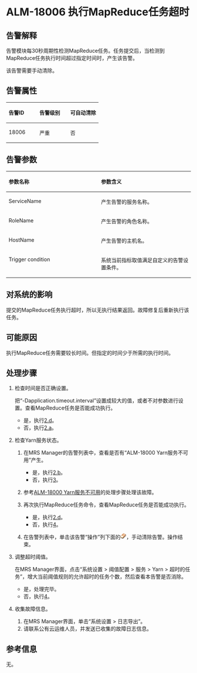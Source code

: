 # ALM-18006 执行MapReduce任务超时<a name="ZH-CN_TOPIC_0093195065"></a>

## 告警解释<a name="zh-cn_topic_0035998739_section6587942"></a>

告警模块每30秒周期性检测MapReduce任务。任务提交后，当检测到MapReduce任务执行时间超过指定时间时，产生该告警。

该告警需要手动清除。

## 告警属性<a name="zh-cn_topic_0035998739_section59291480"></a>

<a name="zh-cn_topic_0035998739_table58038438"></a>
<table><thead align="left"><tr id="zh-cn_topic_0035998739_row33645886"><th class="cellrowborder" valign="top" width="33.33333333333333%" id="mcps1.1.4.1.1"><p id="zh-cn_topic_0035998739_p40962215"><a name="zh-cn_topic_0035998739_p40962215"></a><a name="zh-cn_topic_0035998739_p40962215"></a>告警ID</p>
</th>
<th class="cellrowborder" valign="top" width="33.33333333333333%" id="mcps1.1.4.1.2"><p id="zh-cn_topic_0035998739_p29605080"><a name="zh-cn_topic_0035998739_p29605080"></a><a name="zh-cn_topic_0035998739_p29605080"></a>告警级别</p>
</th>
<th class="cellrowborder" valign="top" width="33.33333333333333%" id="mcps1.1.4.1.3"><p id="zh-cn_topic_0035998739_p49201274"><a name="zh-cn_topic_0035998739_p49201274"></a><a name="zh-cn_topic_0035998739_p49201274"></a>可自动清除</p>
</th>
</tr>
</thead>
<tbody><tr id="zh-cn_topic_0035998739_row25880244"><td class="cellrowborder" valign="top" width="33.33333333333333%" headers="mcps1.1.4.1.1 "><p id="zh-cn_topic_0035998739_p15925039"><a name="zh-cn_topic_0035998739_p15925039"></a><a name="zh-cn_topic_0035998739_p15925039"></a>18006</p>
</td>
<td class="cellrowborder" valign="top" width="33.33333333333333%" headers="mcps1.1.4.1.2 "><p id="zh-cn_topic_0035998739_p14859795"><a name="zh-cn_topic_0035998739_p14859795"></a><a name="zh-cn_topic_0035998739_p14859795"></a>严重</p>
</td>
<td class="cellrowborder" valign="top" width="33.33333333333333%" headers="mcps1.1.4.1.3 "><p id="zh-cn_topic_0035998739_p62792710"><a name="zh-cn_topic_0035998739_p62792710"></a><a name="zh-cn_topic_0035998739_p62792710"></a>否</p>
</td>
</tr>
</tbody>
</table>

## 告警参数<a name="zh-cn_topic_0035998739_section63861276"></a>

<a name="zh-cn_topic_0035998739_table53044787"></a>
<table><thead align="left"><tr id="zh-cn_topic_0035998739_row2530563"><th class="cellrowborder" valign="top" width="50%" id="mcps1.1.3.1.1"><p id="zh-cn_topic_0035998739_p3649016"><a name="zh-cn_topic_0035998739_p3649016"></a><a name="zh-cn_topic_0035998739_p3649016"></a>参数名称</p>
</th>
<th class="cellrowborder" valign="top" width="50%" id="mcps1.1.3.1.2"><p id="zh-cn_topic_0035998739_p27134857"><a name="zh-cn_topic_0035998739_p27134857"></a><a name="zh-cn_topic_0035998739_p27134857"></a>参数含义</p>
</th>
</tr>
</thead>
<tbody><tr id="zh-cn_topic_0035998739_row50439840"><td class="cellrowborder" valign="top" width="50%" headers="mcps1.1.3.1.1 "><p id="zh-cn_topic_0035998739_p59095202"><a name="zh-cn_topic_0035998739_p59095202"></a><a name="zh-cn_topic_0035998739_p59095202"></a>ServiceName</p>
</td>
<td class="cellrowborder" valign="top" width="50%" headers="mcps1.1.3.1.2 "><p id="zh-cn_topic_0035998739_p21982073"><a name="zh-cn_topic_0035998739_p21982073"></a><a name="zh-cn_topic_0035998739_p21982073"></a>产生告警的服务名称。</p>
</td>
</tr>
<tr id="zh-cn_topic_0035998739_row63620936"><td class="cellrowborder" valign="top" width="50%" headers="mcps1.1.3.1.1 "><p id="zh-cn_topic_0035998739_p53022201"><a name="zh-cn_topic_0035998739_p53022201"></a><a name="zh-cn_topic_0035998739_p53022201"></a>RoleName</p>
</td>
<td class="cellrowborder" valign="top" width="50%" headers="mcps1.1.3.1.2 "><p id="zh-cn_topic_0035998739_p66939890"><a name="zh-cn_topic_0035998739_p66939890"></a><a name="zh-cn_topic_0035998739_p66939890"></a>产生告警的角色名称。</p>
</td>
</tr>
<tr id="zh-cn_topic_0035998739_row65588106"><td class="cellrowborder" valign="top" width="50%" headers="mcps1.1.3.1.1 "><p id="zh-cn_topic_0035998739_p11036355"><a name="zh-cn_topic_0035998739_p11036355"></a><a name="zh-cn_topic_0035998739_p11036355"></a>HostName</p>
</td>
<td class="cellrowborder" valign="top" width="50%" headers="mcps1.1.3.1.2 "><p id="zh-cn_topic_0035998739_p21529561"><a name="zh-cn_topic_0035998739_p21529561"></a><a name="zh-cn_topic_0035998739_p21529561"></a>产生告警的主机名。</p>
</td>
</tr>
<tr id="zh-cn_topic_0035998739_row59548322"><td class="cellrowborder" valign="top" width="50%" headers="mcps1.1.3.1.1 "><p id="zh-cn_topic_0035998739_p58684749"><a name="zh-cn_topic_0035998739_p58684749"></a><a name="zh-cn_topic_0035998739_p58684749"></a>Trigger condition</p>
</td>
<td class="cellrowborder" valign="top" width="50%" headers="mcps1.1.3.1.2 "><p id="zh-cn_topic_0035998739_p55844233"><a name="zh-cn_topic_0035998739_p55844233"></a><a name="zh-cn_topic_0035998739_p55844233"></a>系统当前指标取值满足自定义的告警设置条件。</p>
</td>
</tr>
</tbody>
</table>

## 对系统的影响<a name="zh-cn_topic_0035998739_section37880580"></a>

提交的MapReduce任务执行超时，所以无执行结果返回。故障修复后重新执行该任务。

## 可能原因<a name="zh-cn_topic_0035998739_section5380904"></a>

执行MapReduce任务需要较长时间。但指定的时间少于所需的执行时间。

## 处理步骤<a name="zh-cn_topic_0035998739_section48428136"></a>

1.  检查时间是否正确设置。

    把“-Dapplication.timeout.interval”设置成较大的值，或者不对参数进行设置。查看MapReduce任务是否能成功执行。

    -   是，执行[2.d](#zh-cn_topic_0035998739_clean)。
    -   否，执行[2.a](#zh-cn_topic_0035998739_substep_03d21a89)。

2.  检查Yarn服务状态。
    1.  <a name="zh-cn_topic_0035998739_substep_03d21a89"></a>在MRS Manager的告警列表中，查看是否有“ALM-18000 Yarn服务不可用”产生。
        -   是，执行[2.b](#zh-cn_topic_0035998739_substep_03d82569)。
        -   否，执行[3](#zh-cn_topic_0035998739_li12092809151957)。

    2.  <a name="zh-cn_topic_0035998739_substep_03d82569"></a>参考[ALM-18000 Yarn服务不可用](ALM-18000-Yarn服务不可用.md#ZH-CN_TOPIC_0093195062)的处理步骤处理该故障。
    3.  再次执行MapReduce任务命令，查看MapReduce任务是否能成功执行。
        -   是，执行[2.d](#zh-cn_topic_0035998739_clean)。
        -   否，执行[4](#zh-cn_topic_0035998739_li2467805152133)。

    4.  <a name="zh-cn_topic_0035998739_clean"></a>在告警列表中，单击该告警“操作”列下面的![](figures/zh-cn_image_0060920057.png)，手动清除告警。操作结束。

3.  <a name="zh-cn_topic_0035998739_li12092809151957"></a>调整超时阈值。

    在MRS Manager界面，点击“系统设置 \> 阈值配置 \> 服务 \> Yarn \> 超时的任务”，增大当前阈值规则的允许超时的任务个数，然后查看本告警是否消除。

    -   是，处理完毕。
    -   否，执行[4](#zh-cn_topic_0035998739_li2467805152133)。

4.  <a name="zh-cn_topic_0035998739_li2467805152133"></a>收集故障信息。
    1.  在MRS Manager界面，单击“系统设置 \> 日志导出”。
    2.  请联系公有云运维人员，并发送已收集的故障日志信息。


## 参考信息<a name="zh-cn_topic_0035998739_section33200047"></a>

无。

